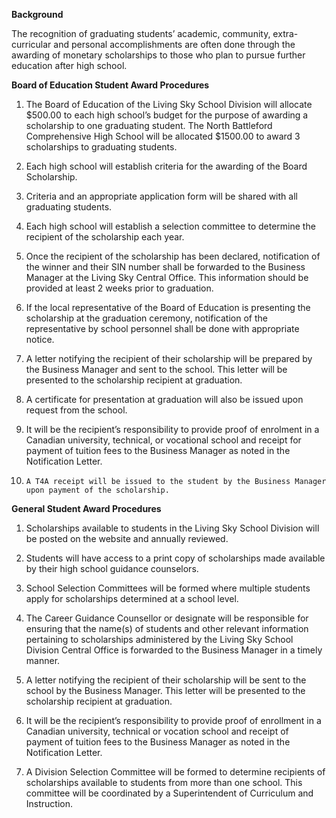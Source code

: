 **Background**

The recognition of graduating students’ academic, community, extra-curricular and personal accomplishments are often done through the awarding of monetary scholarships to those who plan to pursue further education after high school.

**Board of Education Student Award Procedures**

1.	The Board of Education of the Living Sky School Division will allocate $500.00 to each high school’s budget for the purpose of awarding a scholarship to one graduating student.  The North Battleford Comprehensive High School will be allocated $1500.00 to award 3 scholarships to graduating students.

2.	Each high school will establish criteria for the awarding of the Board Scholarship.

3.	Criteria and an appropriate application form will be shared with all graduating students.

4. 	Each high school will establish a selection committee to determine the recipient of the scholarship each year.

5. 	Once the recipient of the scholarship has been declared, notification of the winner and their SIN number shall be forwarded to the Business Manager at the Living Sky Central Office.  This information should be provided at least 2 weeks prior to graduation.

6. 	If the local representative of the Board of Education is presenting the scholarship at the graduation ceremony, notification of the representative by school personnel shall be done with appropriate notice.

7. 	A letter notifying the recipient of their scholarship will be prepared by the Business Manager and sent to the school.  This letter will be presented to the scholarship recipient at graduation.

8.	A certificate for presentation at graduation will also be issued upon request from the school. 

9.	It will be the recipient’s responsibility to provide proof of enrolment in a Canadian university, technical, or vocational school and receipt for payment of tuition fees to the Business Manager as noted in the Notification Letter.

10. 	A T4A receipt will be issued to the student by the Business Manager upon payment of the scholarship.
 
**General Student Award Procedures**

1. 	Scholarships available to students in the Living Sky School Division will be posted on the website and annually reviewed.

2. 	Students will have access to a print copy of scholarships made available by their high school guidance counselors.

3. 	School Selection Committees will be formed where multiple students apply for scholarships determined at a school level.

4. 	The Career Guidance Counsellor or designate will be responsible for ensuring that the name(s) of students and other relevant information pertaining to scholarships administered by the Living Sky School Division Central Office is forwarded to the Business Manager in a timely manner.

5. 	A letter notifying the recipient of their scholarship will be sent to the school by the Business Manager.  This letter will be presented to the scholarship recipient at graduation.

6. 	It will be the recipient’s responsibility to provide proof of enrollment in a Canadian university, technical or vocation school and receipt of payment of tuition fees to the Business Manager as noted in the Notification Letter.

7. 	A Division Selection Committee will be formed to determine recipients of scholarships available to students from more than one school.  This committee will be coordinated by a Superintendent of Curriculum and Instruction.
